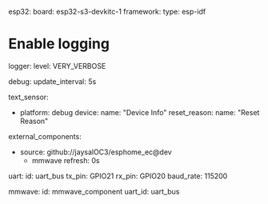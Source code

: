 esp32:
  board: esp32-s3-devkitc-1
  framework:
    type: esp-idf

# Enable logging
logger:
  level: VERY_VERBOSE 

debug:
  update_interval: 5s 

text_sensor:
  - platform: debug
    device:
      name: "Device Info" 
    reset_reason:
      name: "Reset Reason"

external_components:
  - source: github://jaysalOC3/esphome_ec@dev
      - mmwave
    refresh: 0s

uart:
  id: uart_bus
  tx_pin: GPIO21
  rx_pin: GPIO20
  baud_rate: 115200  

mmwave:
  id: mmwave_component
  uart_id: uart_bus
  